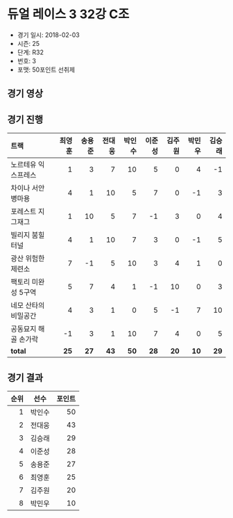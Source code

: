 # 듀얼 레이스 3 32강 C조

- 경기 일시: 2018-02-03
- 시즌: 25
- 단계: R32
- 번호: 3
- 포맷: 50포인트 선취제





## 경기 영상
## 경기 진행

| 트랙 | 최영훈 | 송용준 | 전대웅 | 박인수 | 이준성 | 김주원 | 박민우 | 김승래 |
|:---|---:|---:|---:|---:|---:|---:|---:|---:|
| 노르테유 익스프레스 | 1 | 3 | 7 | 10 | 5 | 0 | 4 | -1 |
| 차이나 서안 병마용 | 4 | 1 | 10 | 5 | 7 | 0 | -1 | 3 |
| 포레스트 지그재그 | 1 | 10 | 5 | 7 | -1 | 3 | 0 | 4 |
| 빌리지 붐힐터널 | 4 | 1 | 10 | 7 | 3 | 0 | -1 | 5 |
| 광산 위험한 제련소 | 7 | -1 | 5 | 10 | 3 | 4 | 1 | 0 |
| 팩토리 미완성 5구역 | 5 | 7 | 4 | 1 | -1 | 10 | 0 | 3 |
| 네모 산타의 비밀공간 | 4 | 3 | 1 | 0 | 5 | -1 | 7 | 10 |
| 공동묘지 해골 손가락 | -1 | 3 | 1 | 10 | 7 | 4 | 0 | 5 |
| __total__ | __25__ | __27__ | __43__ | __50__ | __28__ | __20__ | __10__ | __29__ |




## 경기 결과

| 순위 | 선수 | 포인트 |
|---:|:---:|---:|
| 1 | 박인수 | 50 |
| 2 | 전대웅 | 43 |
| 3 | 김승래 | 29 |
| 4 | 이준성 | 28 |
| 5 | 송용준 | 27 |
| 6 | 최영훈 | 25 |
| 7 | 김주원 | 20 |
| 8 | 박민우 | 10 |

